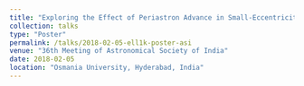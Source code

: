 ```yaml
---
title: "Exploring the Effect of Periastron Advance in Small-Eccentricity Binary Pulsars"
collection: talks
type: "Poster"
permalink: /talks/2018-02-05-ell1k-poster-asi
venue: "36th Meeting of Astronomical Society of India"
date: 2018-02-05
location: "Osmania University, Hyderabad, India"
---
```


